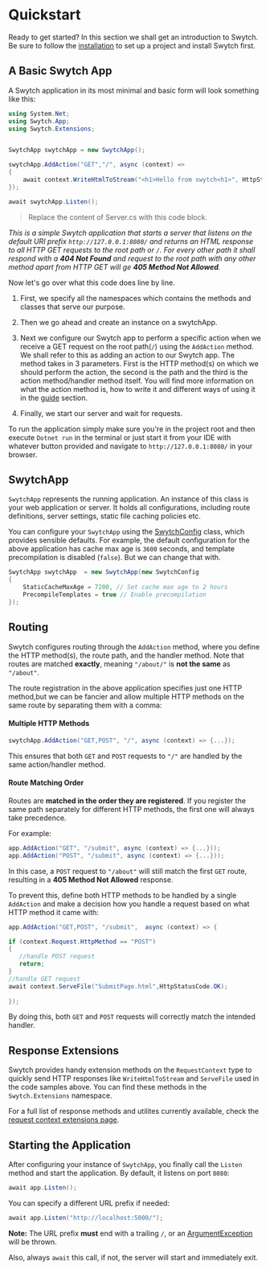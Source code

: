 # Quickstart

Ready to get started? In this section we shall get an introduction to Swytch. Be sure 
to follow the [installation](Installation.md) to set up a project and install Swytch first.



## A Basic Swytch App

A Swytch application in its most minimal and basic form will look something like this: 

```csharp
using System.Net;
using Swytch.App;
using Swytch.Extensions;


SwytchApp swytchApp = new SwytchApp();

swytchApp.AddAction("GET","/", async (context) =>
{
    await context.WriteHtmlToStream("<h1>Hello from swytch<h1>", HttpStatusCode.OK);
});

await swytchApp.Listen();

```
> Replace the content of Server.cs with this code block.

_This is a simple Swytch application that starts a server that listens on the default URI prefix `http://127.0.0.1:8080/` and
returns an HTML response to all HTTP GET requests to the root path or `/`. For every other path it shall respond with a 
**404 Not Found** and request to the root path with any other method apart 
from HTTP GET will ge **405 Method Not Allowed**._

Now let's go over  what this code does line by line.

1. First, we specify all the namespaces which contains the methods and classes that serve our purpose.

2. Then we go ahead and create an instance on a swytchApp.

3. Next we configure our Swytch app to perform a specific action when we receive a GET request on the root path(`/`) using
the `AddAction` method. We shall refer to this as adding an action to our Swytch app. The method takes in 3 parameters. First is
the HTTP method(s) on which we should perform the action, the second is the path and the third is the action method/handler method
itself. You will find more information on what the action method is, how to write it and different ways of using it in
the [guide](Guide.md#addaction) section.

4. Finally, we start our server and wait for requests.


To run the application simply make sure you're in the project root and then execute `Dotnet run` in the terminal 
or just start it from your IDE with whatever button provided and navigate to `http://127.0.0.1:8080/` in your browser.




## SwytchApp

`SwytchApp` represents the running application. An instance of this class is your web application or server.
It holds all configurations, including route definitions, server settings, static file caching
policies etc.

You can configure your `SwytchApp` using the [SwytchConfig](Guide.md#enabling-the-static-file-server) class, which provides sensible defaults. 
For example, the default configuration for the above application has cache max age is `3600` seconds,
and template precompilation is disabled (`false`). But we can change that with.

```csharp
SwytchApp swytchApp  = new SwytchApp(new SwytchConfig
{
    StaticCacheMaxAge = 7200, // Set cache max age to 2 hours
    PrecompileTemplates = true // Enable precompilation
});
```






## Routing 

Swytch configures routing through the `AddAction` method, where you define the HTTP method(s),
the route path, and the handler method. Note that routes are matched **exactly**, meaning `"/about/"` is
**not the same** as `"/about"`.

The route registration in the above application specifies just one HTTP method,but we can be fancier 
and allow  multiple HTTP methods on the same route by separating them with a comma:

#### Multiple HTTP Methods

```csharp
swytchApp.AddAction("GET,POST", "/", async (context) => {...});
```
This ensures that both `GET` and `POST` requests to `"/"` are handled by the same action/handler method.

#### Route Matching Order

Routes are **matched in the order they are registered**. If you register the same path separately for different HTTP methods, 
the first one will always take precedence.

For example:

```csharp
app.AddAction("GET", "/submit", async (context) => {...}));
app.AddAction("POST", "/submit", async (context) => {...}));
```  

In this case, a `POST` request to `"/about"` will still match the first `GET` route,
resulting in a **405 Method Not Allowed** response.

To prevent this, define both HTTP methods to be handled by a single `AddAction` and make a decision how you handle
a request based on what HTTP method it came with:

```csharp
app.AddAction("GET,POST", "/submit",  async (context) => {

if (context.Request.HttpMethod == "POST")
{
   //handle POST request
   return;
}
//handle GET request
await context.ServeFile("SubmitPage.html",HttpStatusCode.OK);
    
});
```  
By doing this, both `GET` and `POST` requests will correctly match the intended handler.




## Response Extensions

Swytch provides handy extension methods on the `RequestContext` type to quickly send HTTP responses 
like  `WriteHtmlToStream` and `ServeFile` used in the code samples above.
You can find these methods in the `Swytch.Extensions` namespace.

For a full list of response methods and utilites currently available, check the [request context extensions page](RequestContext.md).



## Starting the Application

After configuring your  instance of `SwytchApp`, you finally call the `Listen` method and start the application. By default, it listens on port `8080`:

```csharp
await app.Listen();
```  

You can specify a different URL prefix if needed:

```csharp
await app.Listen("http://localhost:5000/");
```  

**Note:** The URL prefix **must** end with a trailing `/`, or an [ArgumentException](https://learn.microsoft.com/en-us/dotnet/api/system.net.httplistenerprefixcollection.add?view=net-9.0#system-net-httplistenerprefixcollection-add(system-string)) will be thrown.

Also, always `await` this call, if not, the server will start and immediately exit.  


